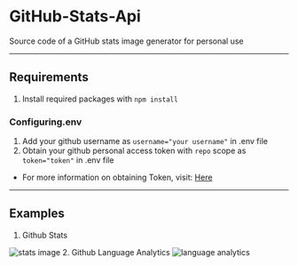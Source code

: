 # GitHub-Stats-Api
Source code of a GitHub stats image generator for personal use

---

## Requirements
1. Install required packages with `npm install`
### Configuring.env
1. Add your github username as `username="your username"` in .env file
2. Obtain your github personal access token with `repo` scope as `token="token"` in .env file
- For more information on obtaining Token, visit: [Here](https://docs.github.com/en/authentication/keeping-your-account-and-data-secure/managing-your-personal-access-tokens)

---
## Examples
1. Github Stats
<img src="https://api.tanvish.me/git-stats?q" alt="stats image">
2. Github Language Analytics
<img src="https://api.tanvish.me/git-language?q" alt="language analytics">
